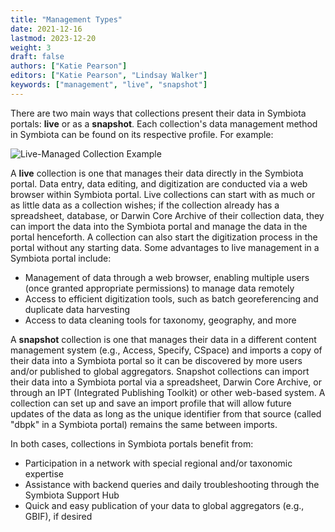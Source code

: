 ```yaml
---
title: "Management Types"
date: 2021-12-16
lastmod: 2023-12-20
weight: 3
draft: false
authors: ["Katie Pearson"]
editors: ["Katie Pearson", "Lindsay Walker"]
keywords: ["management", "live", "snapshot"]
---
```


There are two main ways that collections present their data in Symbiota portals: **live** or as a **snapshot**. Each collection's data management method in Symbiota can be found on its respective profile. For example:

![Live-Managed Collection Example](/img/asu_live_managed.PNG)

A **live** collection is one that manages their data directly in the Symbiota portal. Data entry, data editing, and digitization are conducted via a web browser within Symbiota portal. Live collections can start with as much or as little data as a collection wishes; if the collection already has a spreadsheet, database, or Darwin Core Archive of their collection data, they can import the data into the Symbiota portal and manage the data in the portal henceforth. A collection can also start the digitization process in the portal without any starting data. Some advantages to live management in a Symbiota portal include:

- Management of data through a web browser, enabling multiple users (once granted appropriate permissions) to manage data remotely
- Access to efficient digitization tools, such as batch georeferencing and duplicate data harvesting
- Access to data cleaning tools for taxonomy, geography, and more

A **snapshot** collection is one that manages their data in a different content management system (e.g., Access, Specify, CSpace) and imports a copy of their data into a Symbiota portal so it can be discovered by more users and/or published to global aggregators. Snapshot collections can import their data into a Symbiota portal via a spreadsheet, Darwin Core Archive, or through an IPT (Integrated Publishing Toolkit) or other web-based system. A collection can set up and save an import profile that will allow future updates of the data as long as the unique identifier from that source (called "dbpk" in a Symbiota portal) remains the same between imports.

In both cases, collections in Symbiota portals benefit from:

- Participation in a network with special regional and/or taxonomic expertise
- Assistance with backend queries and daily troubleshooting through the Symbiota Support Hub
- Quick and easy publication of your data to global aggregators (e.g., GBIF), if desired
